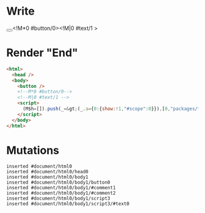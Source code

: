 # Write
  <button></button><!M*0 #button/0><!M|0 #text/1 ><script>(M$h=[]).push(_=>(_.a={0:{show:!1,"#scope":0}}),[0,"packages/translator-tags/src/__tests__/fixtures/if-default-false/template.marko_0_show",])</script>


# Render "End"
```html
<html>
  <head />
  <body>
    <button />
    <!--M*0 #button/0-->
    <!--M|0 #text/1 -->
    <script>
      (M$h=[]).push(_=&gt;(_.a={0:{show:!1,"#scope":0}}),[0,"packages/translator-tags/src/__tests__/fixtures/if-default-false/template.marko_0_show",])
    </script>
  </body>
</html>
```

# Mutations
```
inserted #document/html0
inserted #document/html0/head0
inserted #document/html0/body1
inserted #document/html0/body1/button0
inserted #document/html0/body1/#comment1
inserted #document/html0/body1/#comment2
inserted #document/html0/body1/script3
inserted #document/html0/body1/script3/#text0
```